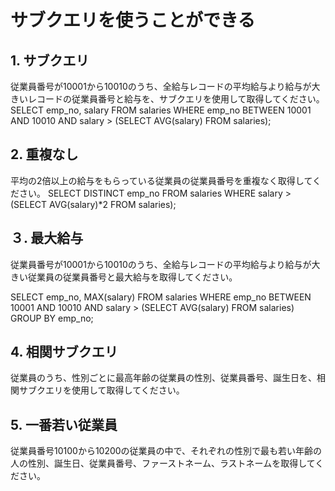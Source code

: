 # サブクエリを使うことができる

## 1. サブクエリ

従業員番号が10001から10010のうち、全給与レコードの平均給与より給与が大きいレコードの従業員番号と給与を、サブクエリを使用して取得してください。
SELECT emp_no, salary
FROM salaries
WHERE emp_no BETWEEN 10001 AND 10010
AND salary > (SELECT AVG(salary) FROM salaries);

## 2. 重複なし

平均の2倍以上の給与をもらっている従業員の従業員番号を重複なく取得してください。
SELECT DISTINCT emp_no
FROM salaries
WHERE salary > (SELECT AVG(salary)*2 FROM salaries);

## ３. 最大給与

従業員番号が10001から10010のうち、全給与レコードの平均給与より給与が大きい従業員の従業員番号と最大給与を取得してください。

SELECT emp_no, MAX(salary)
FROM salaries
WHERE emp_no BETWEEN 10001 AND 10010
AND salary > (SELECT AVG(salary) FROM salaries)
GROUP BY emp_no;

## 4. 相関サブクエリ

従業員のうち、性別ごとに最高年齢の従業員の性別、従業員番号、誕生日を、相関サブクエリを使用して取得してください。

## 5. 一番若い従業員

従業員番号10100から10200の従業員の中で、それぞれの性別で最も若い年齢の人の性別、誕生日、従業員番号、ファーストネーム、ラストネームを取得してください。